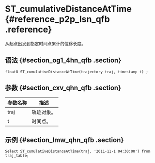 # ST\_cumulativeDistanceAtTime {#reference_p2p_lsn_qfb .reference}

从起点出发到指定时间点累计的位移长度。

## 语法 {#section_og1_4hn_qfb .section}

```
float8 ST_cumulativeDistanceAtTime(trajectory traj, timestamp t) ;
```

## 参数 {#section_cxv_qhn_qfb .section}

|参数名称|描述|
|----|--|
|traj|轨迹对象。|
|t|时间点。|

## 示例 {#section_lmw_qhn_qfb .section}

```
Select ST_cumulativeDistanceAtTime(traj, '2011-11-1 04:30:00') from traj_table;
```

